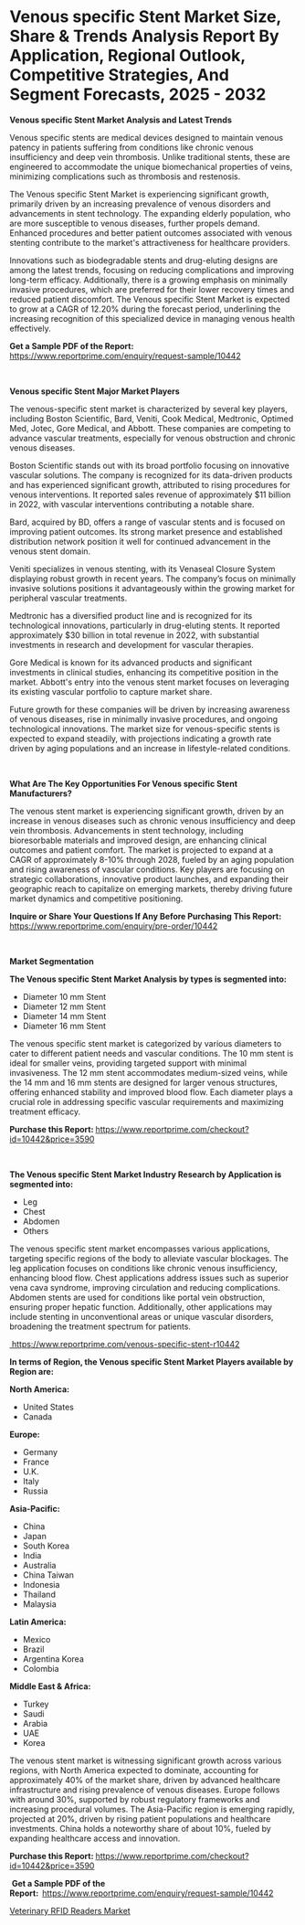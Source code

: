 <p><h1>Venous specific Stent Market Size, Share & Trends Analysis Report By Application, Regional Outlook, Competitive Strategies, And Segment Forecasts, 2025 - 2032</h1></p><p><strong>Venous specific Stent Market Analysis and Latest Trends</strong></p>
<p><p>Venous specific stents are medical devices designed to maintain venous patency in patients suffering from conditions like chronic venous insufficiency and deep vein thrombosis. Unlike traditional stents, these are engineered to accommodate the unique biomechanical properties of veins, minimizing complications such as thrombosis and restenosis. </p><p>The Venous specific Stent Market is experiencing significant growth, primarily driven by an increasing prevalence of venous disorders and advancements in stent technology. The expanding elderly population, who are more susceptible to venous diseases, further propels demand. Enhanced procedures and better patient outcomes associated with venous stenting contribute to the market's attractiveness for healthcare providers. </p><p>Innovations such as biodegradable stents and drug-eluting designs are among the latest trends, focusing on reducing complications and improving long-term efficacy. Additionally, there is a growing emphasis on minimally invasive procedures, which are preferred for their lower recovery times and reduced patient discomfort. The Venous specific Stent Market is expected to grow at a CAGR of 12.20% during the forecast period, underlining the increasing recognition of this specialized device in managing venous health effectively.</p></p>
<p><strong>Get a Sample PDF of the Report:&nbsp;</strong> <a href="https://www.reportprime.com/enquiry/request-sample/10442?utm_campaign=2099&utm_medium=2&utm_source=Github&utm_content=ia&utm_term=20032025&utm_id=venous-specific-stent">https://www.reportprime.com/enquiry/request-sample/10442</a></p>
<p>&nbsp;</p>
<p><strong>Venous specific Stent Major Market Players</strong></p>
<p><p>The venous-specific stent market is characterized by several key players, including Boston Scientific, Bard, Veniti, Cook Medical, Medtronic, Optimed Med, Jotec, Gore Medical, and Abbott. These companies are competing to advance vascular treatments, especially for venous obstruction and chronic venous diseases.</p><p>Boston Scientific stands out with its broad portfolio focusing on innovative vascular solutions. The company is recognized for its data-driven products and has experienced significant growth, attributed to rising procedures for venous interventions. It reported sales revenue of approximately $11 billion in 2022, with vascular interventions contributing a notable share.</p><p>Bard, acquired by BD, offers a range of vascular stents and is focused on improving patient outcomes. Its strong market presence and established distribution network position it well for continued advancement in the venous stent domain.</p><p>Veniti specializes in venous stenting, with its Venaseal Closure System displaying robust growth in recent years. The company’s focus on minimally invasive solutions positions it advantageously within the growing market for peripheral vascular treatments.</p><p>Medtronic has a diversified product line and is recognized for its technological innovations, particularly in drug-eluting stents. It reported approximately $30 billion in total revenue in 2022, with substantial investments in research and development for vascular therapies.</p><p>Gore Medical is known for its advanced products and significant investments in clinical studies, enhancing its competitive position in the market. Abbott's entry into the venous stent market focuses on leveraging its existing vascular portfolio to capture market share.</p><p>Future growth for these companies will be driven by increasing awareness of venous diseases, rise in minimally invasive procedures, and ongoing technological innovations. The market size for venous-specific stents is expected to expand steadily, with projections indicating a growth rate driven by aging populations and an increase in lifestyle-related conditions.</p></p>
<p>&nbsp;</p>
<p><strong>What Are The Key Opportunities For Venous specific Stent Manufacturers?</strong></p>
<p><p>The venous stent market is experiencing significant growth, driven by an increase in venous diseases such as chronic venous insufficiency and deep vein thrombosis. Advancements in stent technology, including bioresorbable materials and improved design, are enhancing clinical outcomes and patient comfort. The market is projected to expand at a CAGR of approximately 8-10% through 2028, fueled by an aging population and rising awareness of vascular conditions. Key players are focusing on strategic collaborations, innovative product launches, and expanding their geographic reach to capitalize on emerging markets, thereby driving future market dynamics and competitive positioning.</p></p>
<p><strong>Inquire or Share Your Questions If Any Before Purchasing This Report:</strong> <a href="https://www.reportprime.com/enquiry/pre-order/10442?utm_campaign=2099&utm_medium=2&utm_source=Github&utm_content=ia&utm_term=20032025&utm_id=venous-specific-stent">https://www.reportprime.com/enquiry/pre-order/10442</a></p>
<p>&nbsp;</p>
<p><strong>Market Segmentation</strong></p>
<p><strong>The Venous specific Stent Market Analysis by types is segmented into:</strong></p>
<p><ul><li>Diameter 10 mm Stent</li><li>Diameter 12 mm Stent</li><li>Diameter 14 mm Stent</li><li>Diameter 16 mm Stent</li></ul></p>
<p><p>The venous specific stent market is categorized by various diameters to cater to different patient needs and vascular conditions. The 10 mm stent is ideal for smaller veins, providing targeted support with minimal invasiveness. The 12 mm stent accommodates medium-sized veins, while the 14 mm and 16 mm stents are designed for larger venous structures, offering enhanced stability and improved blood flow. Each diameter plays a crucial role in addressing specific vascular requirements and maximizing treatment efficacy.</p></p>
<p><strong>Purchase this Report:&nbsp;</strong><a href="https://www.reportprime.com/checkout?id=10442&price=3590&utm_campaign=2099&utm_medium=2&utm_source=Github&utm_content=ia&utm_term=20032025&utm_id=venous-specific-stent">https://www.reportprime.com/checkout?id=10442&price=3590</a></p>
<p>&nbsp;</p>
<p><strong>The Venous specific Stent Market Industry Research by Application is segmented into:</strong></p>
<p><ul><li>Leg</li><li>Chest</li><li>Abdomen</li><li>Others</li></ul></p>
<p><p>The venous specific stent market encompasses various applications, targeting specific regions of the body to alleviate vascular blockages. The leg application focuses on conditions like chronic venous insufficiency, enhancing blood flow. Chest applications address issues such as superior vena cava syndrome, improving circulation and reducing complications. Abdomen stents are used for conditions like portal vein obstruction, ensuring proper hepatic function. Additionally, other applications may include stenting in unconventional areas or unique vascular disorders, broadening the treatment spectrum for patients.</p></p>
<p><a href="https://www.reportprime.com/venous-specific-stent-r10442?utm_campaign=2099&utm_medium=2&utm_source=Github&utm_content=ia&utm_term=20032025&utm_id=venous-specific-stent">&nbsp;https://www.reportprime.com/venous-specific-stent-r10442</a></p>
<p><strong>In terms of Region, the Venous specific Stent Market Players available by Region are:</strong></p>
<p>
    <p> <strong> North America: </strong>
        <ul>
            <li>United States</li>
            <li>Canada</li>
        </ul>
        </p> 
    <p> <strong> Europe: </strong>
        <ul>
            <li>Germany</li>
            <li>France</li>
            <li>U.K.</li>
            <li>Italy</li>
            <li>Russia</li>
        </ul>
        </p> 
    <p> <strong> Asia-Pacific: </strong>
        <ul>
            <li>China</li>
            <li>Japan</li>
            <li>South Korea</li>
            <li>India</li>
            <li>Australia</li>
            <li>China Taiwan</li>
            <li>Indonesia</li>
            <li>Thailand</li>
            <li>Malaysia</li>
        </ul>
        </p> 
    <p> <strong> Latin America: </strong>
        <ul>
            <li>Mexico</li>
            <li>Brazil</li>
            <li>Argentina Korea</li>
            <li>Colombia</li>
        </ul>
        </p> 
    <p> <strong> Middle East & Africa: </strong>
        <ul>
            <li>Turkey</li>
            <li>Saudi</li>
            <li>Arabia</li>
            <li>UAE</li>
            <li>Korea</li>
        </ul>
    </p>
    </p>
<p><p>The venous stent market is witnessing significant growth across various regions, with North America expected to dominate, accounting for approximately 40% of the market share, driven by advanced healthcare infrastructure and rising prevalence of venous diseases. Europe follows with around 30%, supported by robust regulatory frameworks and increasing procedural volumes. The Asia-Pacific region is emerging rapidly, projected at 20%, driven by rising patient populations and healthcare investments. China holds a noteworthy share of about 10%, fueled by expanding healthcare access and innovation.</p></p>
<p><strong>Purchase this Report: </strong><a href="https://www.reportprime.com/checkout?id=10442&price=3590&utm_campaign=2099&utm_medium=2&utm_source=Github&utm_content=ia&utm_term=20032025&utm_id=venous-specific-stent">https://www.reportprime.com/checkout?id=10442&price=3590</a></p>
<p>&nbsp;<strong>Get a Sample PDF of the Report:&nbsp;&nbsp;</strong><a href="https://www.reportprime.com/enquiry/request-sample/10442?utm_campaign=2099&utm_medium=2&utm_source=Github&utm_content=ia&utm_term=20032025&utm_id=venous-specific-stent">https://www.reportprime.com/enquiry/request-sample/10442</a></p>
<p><strong></strong></p>
<p><p><a href="https://github.com/NargisHussain432/Market-Research-Report-List-1/blob/main/veterinary-rfid-readers-market.md?utm_campaign=2099&utm_medium=2&utm_source=Github&utm_content=ia&utm_term=20032025&utm_id=venous-specific-stent">Veterinary RFID Readers Market</a></p></p>